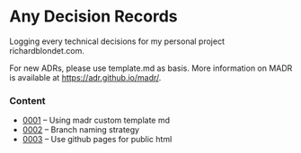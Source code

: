 # Any Decision Records

Logging every technical decisions for my personal project richardblondet.com.

For new ADRs, please use template.md as basis. More information on MADR is available at https://adr.github.io/madr/.

### Content

- [0001](0001-using-madr-custom-template.md) – Using madr custom template md
- [0002](0002-branch-naming-strategy.md) – Branch naming strategy
- [0003](0003-use-github-pages-for-public-html.md) – Use github pages for public html